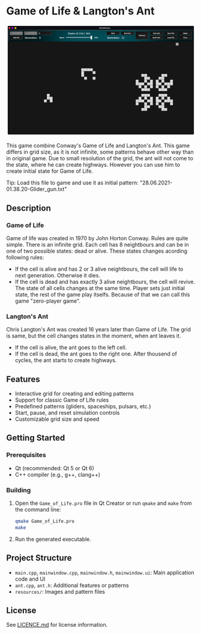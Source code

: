 # Game of Life & Langton's Ant

<p align="center">
   <img src="/resources/screenshot.png" alt="Game of Life Screenshot"/>
</p>

This game combine Conway's Game of Life and Langton's Ant. This game differs in grid size, as it is not infinite, some patterns behave other way than in original game. Due to small resolution of the grid, the ant will not come to the state, where he can create highways. However you can use him to create initial state for Game of Life.

Tip: Load this file to game and use it as initial pattern: "28.06.2021-01.38.20-Glider_gun.txt"

## Description

### Game of Life

Game of life was created in 1970 by John Horton Conway. Rules are quite simple. There is an infinite grid. Each cell has 8 neightbours and can be in one of two possible states: dead or alive. These states changes acording following rules:
- If the cell is alive and has 2 or 3 alive neightbours, the cell will life to next generation. Otherwise it dies.
- If the cell is dead and has exactly 3 alive neightbours, the cell will revive.
The state of all cells changes at the same time. Player sets just initial state, the rest of the game play itselfs. Because of that we can call this game "zero-player game".

### Langton's Ant

Chris Langton's Ant was created 16 years later than Game of Life. The grid is same, but the cell changes states in the moment, when ant leaves it.
- If the cell is alive, the ant goes to the left cell.
- If the cell is dead, the ant goes to the right one.
After thousend of cycles, the ant starts to create highways. 

## Features

- Interactive grid for creating and editing patterns
- Support for classic Game of Life rules
- Predefined patterns (gliders, spaceships, pulsars, etc.)
- Start, pause, and reset simulation controls
- Customizable grid size and speed

## Getting Started

### Prerequisites

- Qt (recommended: Qt 5 or Qt 6)
- C++ compiler (e.g., g++, clang++)

### Building

1. Open the `Game_of_Life.pro` file in Qt Creator or run `qmake` and `make` from the command line:
   ```bash
   qmake Game_of_Life.pro
   make
   ```
2. Run the generated executable.

## Project Structure

- `main.cpp`, `mainwindow.cpp`, `mainwindow.h`, `mainwindow.ui`: Main application code and UI
- `ant.cpp`, `ant.h`: Additional features or patterns
- `resources/`: Images and pattern files

## License

See [LICENCE.md](LICENCE.md) for license information.
